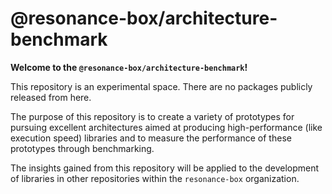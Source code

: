 # @resonance-box/architecture-benchmark

**Welcome to the `@resonance-box/architecture-benchmark`!**

This repository is an experimental space. There are no packages publicly released from here.

The purpose of this repository is to create a variety of prototypes for pursuing excellent architectures aimed at producing high-performance (like execution speed) libraries and to measure the performance of these prototypes through benchmarking.

The insights gained from this repository will be applied to the development of libraries in other repositories within the `resonance-box` organization.
